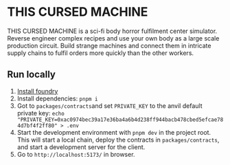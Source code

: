 # THIS CURSED MACHINE

THIS CURSED MACHINE is a sci-fi body horror fulfilment center simulator. Reverse engineer complex recipes and use your own body as a large scale production circuit. Build strange machines and connect them in intricate supply chains to fulfil orders more quickly than the other workers.

## Run locally

1. [Install foundry](https://getfoundry.sh/)
2. Install dependencies: `pnpm i`
3. Got to `packages/contracts`and set `PRIVATE_KEY` to the anvil default private key: `echo "PRIVATE_KEY=0xac0974bec39a17e36ba4a6b4d238ff944bacb478cbed5efcae784d7bf4f2ff80" > .env`
3. Start the development environment with `pnpm dev` in the project root. This will start a local chain, deploy the contracts in `packages/contracts`, and start a development server for the client.
4. Go to `http://localhost:5173/` in browser.